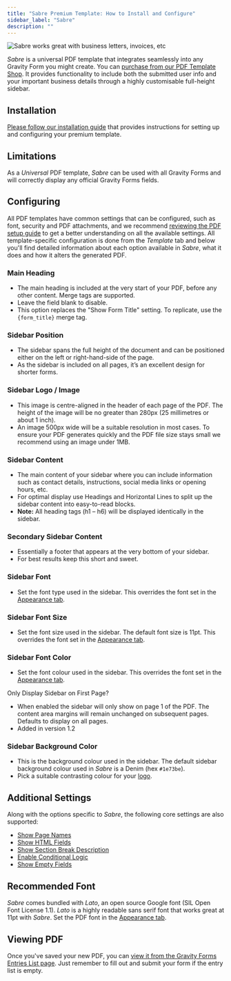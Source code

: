 ```yaml
---
title: "Sabre Premium Template: How to Install and Configure"
sidebar_label: "Sabre"
description: ""
---
```


![Sabre works great with business letters, invoices, etc](https://resources.gravitypdf.com/uploads/edd/2017/03/sabre-2.png)

*Sabre* is a universal PDF template that integrates seamlessly into any Gravity Form you might create. You can [purchase from our PDF Template Shop](https://gravitypdf.com/shop/sabre/). It provides functionality to include both the submitted user info and your important business details through a highly customisable full-height sidebar.

## Installation 

[Please follow our installation guide](shop-installing-upgrading-premium-templates.md) that provides instructions for setting up and configuring your premium template.

## Limitations 

As a *Universal* PDF template, *Sabre* can be used with all Gravity Forms and will correctly display any official Gravity Forms fields.

## Configuring 

All PDF templates have common settings that can be configured, such as font, security and PDF attachments, and we recommend [reviewing the PDF setup guide](user-setup-pdf.md) to get a better understanding on all the available settings. All template-specific configuration is done from the *Template* tab and below you'll find detailed information about each option available in *Sabre*, what it does and how it alters the generated PDF.

### Main Heading 
* The main heading is included at the very start of your PDF, before any other content. Merge tags are supported.
* Leave the field blank to disable.
* This option replaces the "Show Form Title" setting. To replicate, use the `{form_title}` merge tag.

### Sidebar Position 
* The sidebar spans the full height of the document and can be positioned either on the left or right-hand-side of the page.
* As the sidebar is included on all pages, it’s an excellent design for shorter forms.

### Sidebar Logo / Image 
* This image is centre-aligned in the header of each page of the PDF. The height of the image will be no greater than 280px (25 millimetres or about 1 inch).
* An image 500px wide will be a suitable resolution in most cases. To ensure your PDF generates quickly and the PDF file size stays small we recommend using an image under 1MB.

### Sidebar Content 
* The main content of your sidebar where you can include information such as contact details, instructions, social media links or opening hours, etc.
* For optimal display use Headings and Horizontal Lines to split up the sidebar content into easy-to-read blocks.
* **Note:** All heading tags (h1 – h6) will be displayed identically in the sidebar.

### Secondary Sidebar Content 
* Essentially a footer that appears at the very bottom of your sidebar.
* For best results keep this short and sweet.

### Sidebar Font 
* Set the font type used in the sidebar. This overrides the font set in the [Appearance tab](user-setup-pdf.md#appearance-tab).

### Sidebar Font Size 
* Set the font size used in the sidebar. The default font size is 11pt. This overrides the font set in the [Appearance tab](user-setup-pdf.md#appearance-tab).

### Sidebar Font Color 
* Set the font colour used in the sidebar. This overrides the font set in the [Appearance tab](user-setup-pdf.md#appearance-tab).

Only Display Sidebar on First Page? 
* When enabled the sidebar will only show on page 1 of the PDF. The content area margins will remain unchanged on subsequent pages. Defaults to display on all pages.
* Added in version 1.2

### Sidebar Background Color 
* This is the background colour used in the sidebar. The default sidebar background colour used in *Sabre* is a Denim (hex `#1e73be`).
* Pick a suitable contrasting colour for your [logo](#logo).

## Additional Settings 

Along with the options specific to *Sabre*, the following core settings are also supported:

-   [Show Page Names](user-setup-pdf.md#show-page-names)
-   [Show HTML Fields](user-setup-pdf.md#show-html-fields)
-   [Show Section Break Description](user-setup-pdf.md#show-section-break-description)
-   [Enable Conditional Logic](user-setup-pdf.md#enable-conditional-logic)
-   [Show Empty Fields](user-setup-pdf.md#show-empty-fields)

## Recommended Font 

*Sabre* comes bundled with *Lato*, an open source Google font (SIL Open Font License 1.1). *Lato* is a highly readable sans serif font that works great at 11pt with *Sabre*. Set the PDF font in the [Appearance tab](user-setup-pdf.md#appearance-tab).

## Viewing PDF 

Once you've saved your new PDF, you can [view it from the Gravity Forms Entries List page](user-viewing-pdfs.md). Just remember to fill out and submit your form if the entry list is empty.
